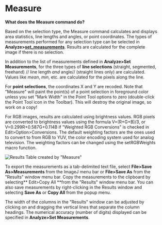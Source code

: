 # Measure

**What does the Measure command do?**

Based on the selection type, the Measure command calculates and displays
area statistics, line lengths and angles, or point coordinates. The
types of measurements performed for any selection type can be selected
in **Analyze\>[set_measurements](/gui/analyze/set_measurements)**.
Results are calculated for the complete image if there is no selection.

In addition to the list of measurements defined in **Analyze\>Set
Measurements**, for the three types of **line selections** (straight,
segmented, freehand) // line length *and* angle// (straight lines only)
are calculated. Values like *mean*, *min*, etc. are calculated for the
pixels along the line.

For **point selections**, the coordinates X and Y are recoded. Note that
\"Measure\" will paint the point(s) of a point selection in foreground
color unless you set \"Mark Width\" in the Point Tool options to zero
(double-click the Point Tool icon in the Toolbar). This will destroy the
original image, so work on a copy!

For RGB images, results are calculated using brightness values. RGB
pixels are converted to brightness values using the formula V=(R+G+B)/3,
or V=0.299R+0.587G+0.114B if \"Weighted RGB Conversions\" is checked in
Edit\>Option\>Conversions. The default weighting factors are the ones
used to convert to from RGB to YUV, the color encoding system used for
analog television. The weighting factors can be changed using the
setRGBWeights macro function.

![Results Table created by
\"Measure\"](http://rsb.info.nih.gov/ij/docs/images/measure.gif)

To export the measurements as a tab-delimited text file, select
**File\>Save As\>Measurements** from the ImageJ menu bar or **File\>Save
As** from the \"Results\" window menu bar. Copy the measurements to the
clipboard by selecting\*\* Edit\>Copy All \*\*from the \"Results\"
window menu bar. You can also save measurements by right-clicking in the
Results window and selecting **Save As** or **Copy All** from the popup
menu.

The width of the columns in the \"Results\" window can be adjusted by
clicking on and dragging the vertical lines that separate the column
headings. The numerical accuracy (number of digits) displayed can be
specified in **Analyze\>Set Measurements**.
